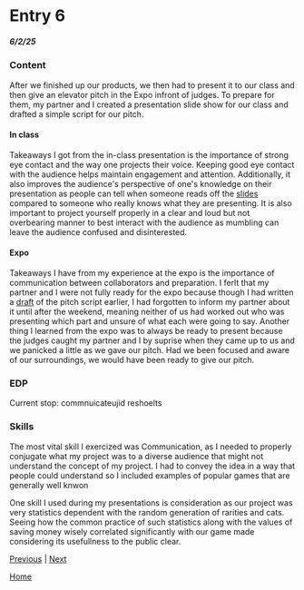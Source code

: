 # Entry 6
##### 6/2/25

### Content
After we finished up our products, we then had to present it to our class and then give an elevator pitch in the Expo infront of judges. To prepare for them, my partner and I created a presentation slide show for our class and drafted a simple script for our pitch.

#### In class
Takeaways I got from the in-class presentation is the importance of strong eye contact and the way one projects their voice. Keeping good eye contact with the audience helps maintain engagement and attention. Additionally, it also improves the audience's perspective of one's knowledge on their presentation as people can tell when someone reads off the [slides](https://docs.google.com/presentation/d/1kNJ3U2zIFahoc7eQWihP7v_bDOIq0wE5Y6k-PR0tRYw/edit?slide=id.g357ea61c767_0_6#slide=id.g357ea61c767_0_6) compared to someone who really knows what they are presenting. It is also important to project yourself properly in a clear and loud but not overbearing manner to best interact with the audience as mumbling can leave the audience confused and disinterested.

#### Expo
Takeaways I have from my experience at the expo is the importance of communication between collaborators and preparation. I ferlt that my partner and I were not fully ready for the expo because though I had written a [draft](https://docs.google.com/document/d/117igknNRQwWthQaOVm1sDASUPWZ2YJczcscMUoqMtRM/edit?tab=t.0) of the pitch script earlier, I had forgotten to inform my partner about it until after the weekend, meaning neither of us had worked out who was presenting which part and unsure of what each were going to say. Another thing I learned from the expo was to always be ready to present because the judges caught my partner and I by suprise when they came up to us and we panicked a little as we gave our pitch. Had we been focused and aware of our surroundings, we would have been ready to give our pitch.

### EDP
Current stop: commnuicateujid reshoelts

### Skills
The most vital skill I exercized was Communication, as I needed to properly conjugate what my project was to a diverse audience that might not understand the concept of my project. I had to convey the idea in a way that people could understand so I included examples of popular games that are generally well knwon

One skill I used during my presentations is consideration as our project was very statistics dependent with the random generation of rarities and cats. Seeing how the common practice of such statistics along with the values of saving money wisely correlated significantly with our game made considering its usefullness to the public clear. 


[Previous](entry05.md) | [Next](entry07.md)

[Home](../README.md)

